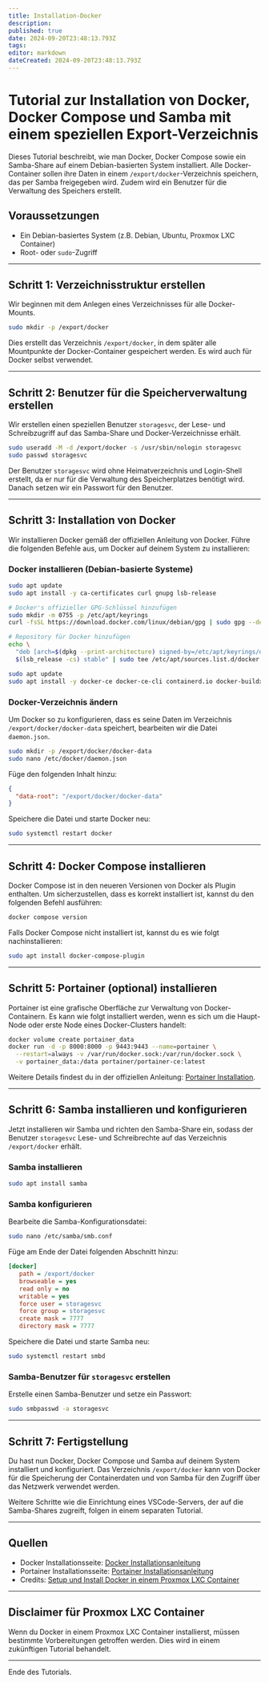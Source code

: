 ```yaml
---
title: Installation-Docker
description: 
published: true
date: 2024-09-20T23:48:13.793Z
tags: 
editor: markdown
dateCreated: 2024-09-20T23:48:13.793Z
---
```


# Tutorial zur Installation von Docker, Docker Compose und Samba mit einem speziellen Export-Verzeichnis

Dieses Tutorial beschreibt, wie man Docker, Docker Compose sowie ein Samba-Share auf einem Debian-basierten System installiert. Alle Docker-Container sollen ihre Daten in einem `/export/docker`-Verzeichnis speichern, das per Samba freigegeben wird. Zudem wird ein Benutzer für die Verwaltung des Speichers erstellt.

## Voraussetzungen
- Ein Debian-basiertes System (z.B. Debian, Ubuntu, Proxmox LXC Container)
- Root- oder `sudo`-Zugriff

---

## Schritt 1: Verzeichnisstruktur erstellen

Wir beginnen mit dem Anlegen eines Verzeichnisses für alle Docker-Mounts.

```bash
sudo mkdir -p /export/docker
```

Dies erstellt das Verzeichnis `/export/docker`, in dem später alle Mountpunkte der Docker-Container gespeichert werden. Es wird auch für Docker selbst verwendet.

---

## Schritt 2: Benutzer für die Speicherverwaltung erstellen

Wir erstellen einen speziellen Benutzer `storagesvc`, der Lese- und Schreibzugriff auf das Samba-Share und Docker-Verzeichnisse erhält.

```bash
sudo useradd -M -d /export/docker -s /usr/sbin/nologin storagesvc
sudo passwd storagesvc
```

Der Benutzer `storagesvc` wird ohne Heimatverzeichnis und Login-Shell erstellt, da er nur für die Verwaltung des Speicherplatzes benötigt wird. Danach setzen wir ein Passwort für den Benutzer.

---

## Schritt 3: Installation von Docker

Wir installieren Docker gemäß der offiziellen Anleitung von Docker. Führe die folgenden Befehle aus, um Docker auf deinem System zu installieren:

### Docker installieren (Debian-basierte Systeme)
```bash
sudo apt update
sudo apt install -y ca-certificates curl gnupg lsb-release

# Docker's offizieller GPG-Schlüssel hinzufügen
sudo mkdir -m 0755 -p /etc/apt/keyrings
curl -fsSL https://download.docker.com/linux/debian/gpg | sudo gpg --dearmor -o /etc/apt/keyrings/docker.gpg

# Repository für Docker hinzufügen
echo \
  "deb [arch=$(dpkg --print-architecture) signed-by=/etc/apt/keyrings/docker.gpg] https://download.docker.com/linux/debian \
  $(lsb_release -cs) stable" | sudo tee /etc/apt/sources.list.d/docker.list > /dev/null

sudo apt update
sudo apt install -y docker-ce docker-ce-cli containerd.io docker-buildx-plugin docker-compose-plugin
```

### Docker-Verzeichnis ändern
Um Docker so zu konfigurieren, dass es seine Daten im Verzeichnis `/export/docker/docker-data` speichert, bearbeiten wir die Datei `daemon.json`.

```bash
sudo mkdir -p /export/docker/docker-data
sudo nano /etc/docker/daemon.json
```

Füge den folgenden Inhalt hinzu:

```json
{
  "data-root": "/export/docker/docker-data"
}
```

Speichere die Datei und starte Docker neu:

```bash
sudo systemctl restart docker
```

---

## Schritt 4: Docker Compose installieren

Docker Compose ist in den neueren Versionen von Docker als Plugin enthalten. Um sicherzustellen, dass es korrekt installiert ist, kannst du den folgenden Befehl ausführen:

```bash
docker compose version
```

Falls Docker Compose nicht installiert ist, kannst du es wie folgt nachinstallieren:

```bash
sudo apt install docker-compose-plugin
```

---

## Schritt 5: Portainer (optional) installieren

Portainer ist eine grafische Oberfläche zur Verwaltung von Docker-Containern. Es kann wie folgt installiert werden, wenn es sich um die Haupt-Node oder erste Node eines Docker-Clusters handelt:

```bash
docker volume create portainer_data
docker run -d -p 8000:8000 -p 9443:9443 --name=portainer \
  --restart=always -v /var/run/docker.sock:/var/run/docker.sock \
  -v portainer_data:/data portainer/portainer-ce:latest
```

Weitere Details findest du in der offiziellen Anleitung: [Portainer Installation](https://docs.portainer.io/start/install-ce/server/docker/linux).

---

## Schritt 6: Samba installieren und konfigurieren

Jetzt installieren wir Samba und richten den Samba-Share ein, sodass der Benutzer `storagesvc` Lese- und Schreibrechte auf das Verzeichnis `/export/docker` erhält.

### Samba installieren

```bash
sudo apt install samba
```

### Samba konfigurieren

Bearbeite die Samba-Konfigurationsdatei:

```bash
sudo nano /etc/samba/smb.conf
```

Füge am Ende der Datei folgenden Abschnitt hinzu:

```ini
[docker]
   path = /export/docker
   browseable = yes
   read only = no
   writable = yes
   force user = storagesvc
   force group = storagesvc
   create mask = 7777
   directory mask = 7777
```

Speichere die Datei und starte Samba neu:

```bash
sudo systemctl restart smbd
```

### Samba-Benutzer für `storagesvc` erstellen

Erstelle einen Samba-Benutzer und setze ein Passwort:

```bash
sudo smbpasswd -a storagesvc
```

---

## Schritt 7: Fertigstellung

Du hast nun Docker, Docker Compose und Samba auf deinem System installiert und konfiguriert. Das Verzeichnis `/export/docker` kann von Docker für die Speicherung der Containerdaten und von Samba für den Zugriff über das Netzwerk verwendet werden.

Weitere Schritte wie die Einrichtung eines VSCode-Servers, der auf die Samba-Shares zugreift, folgen in einem separaten Tutorial.

---

## Quellen

- Docker Installationsseite: [Docker Installationsanleitung](https://docs.docker.com/engine/install/debian/)
- Portainer Installationsseite: [Portainer Installationsanleitung](https://docs.portainer.io/start/install-ce/server/docker/linux)
- Credits: [Setup und Install Docker in einem Proxmox LXC Container](https://thehomelab.wiki/books/promox-ve/page/setup-and-install-docker-in-a-promox-lxc-container)

---

## Disclaimer für Proxmox LXC Container

Wenn du Docker in einem Proxmox LXC Container installierst, müssen bestimmte Vorbereitungen getroffen werden. Dies wird in einem zukünftigen Tutorial behandelt.

---

Ende des Tutorials.